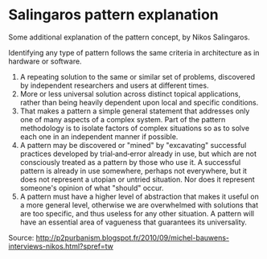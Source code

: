 # Salingaros pattern explanation

Some additional explanation of the pattern concept, by Nikos Salingaros.

Identifying any type of pattern follows the same criteria in architecture as in hardware or software.

1. A repeating solution to the same or similar set of problems, discovered by independent researchers and users at different times.
2. More or less universal solution across distinct topical applications, rather than being heavily dependent upon local and specific conditions.
3. That makes a pattern a simple general statement that addresses only one of many aspects of a complex system. Part of the pattern methodology is to isolate factors of complex situations so as to solve each one in an independent manner if possible.
4. A pattern may be discovered or "mined" by "excavating" successful practices developed by trial‐and‐error already in use, but which are not consciously treated as a pattern by those who use it. A successful pattern is already in use somewhere, perhaps not everywhere, but it does not represent a utopian or untried situation. Nor does it represent someone's opinion of what "should" occur.
5. A pattern must have a higher level of abstraction that makes it useful on a more general level, otherwise we are overwhelmed with solutions that are too specific, and thus useless for any other situation. A pattern will have an essential area of vagueness that guarantees its universality.

Source: http://p2purbanism.blogspot.fr/2010/09/michel-bauwens-interviews-nikos.html?spref=tw
